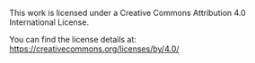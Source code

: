 This work is licensed under a Creative Commons Attribution 4.0 International License.

You can find the license details at: https://creativecommons.org/licenses/by/4.0/